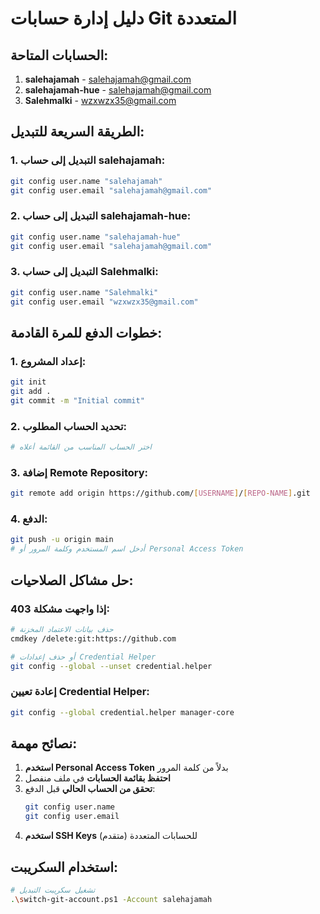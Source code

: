# دليل إدارة حسابات Git المتعددة

## الحسابات المتاحة:
1. **salehajamah** - salehajamah@gmail.com
2. **salehajamah-hue** - salehajamah@gmail.com  
3. **Salehmalki** - wzxwzx35@gmail.com

## الطريقة السريعة للتبديل:

### 1. التبديل إلى حساب salehajamah:
```bash
git config user.name "salehajamah"
git config user.email "salehajamah@gmail.com"
```

### 2. التبديل إلى حساب salehajamah-hue:
```bash
git config user.name "salehajamah-hue"
git config user.email "salehajamah@gmail.com"
```

### 3. التبديل إلى حساب Salehmalki:
```bash
git config user.name "Salehmalki"
git config user.email "wzxwzx35@gmail.com"
```

## خطوات الدفع للمرة القادمة:

### 1. إعداد المشروع:
```bash
git init
git add .
git commit -m "Initial commit"
```

### 2. تحديد الحساب المطلوب:
```bash
# اختر الحساب المناسب من القائمة أعلاه
```

### 3. إضافة Remote Repository:
```bash
git remote add origin https://github.com/[USERNAME]/[REPO-NAME].git
```

### 4. الدفع:
```bash
git push -u origin main
# أدخل اسم المستخدم وكلمة المرور أو Personal Access Token
```

## حل مشاكل الصلاحيات:

### إذا واجهت مشكلة 403:
```bash
# حذف بيانات الاعتماد المخزنة
cmdkey /delete:git:https://github.com

# أو حذف إعدادات Credential Helper
git config --global --unset credential.helper
```

### إعادة تعيين Credential Helper:
```bash
git config --global credential.helper manager-core
```

## نصائح مهمة:

1. **استخدم Personal Access Token** بدلاً من كلمة المرور
2. **احتفظ بقائمة الحسابات** في ملف منفصل
3. **تحقق من الحساب الحالي** قبل الدفع:
   ```bash
   git config user.name
   git config user.email
   ```
4. **استخدم SSH Keys** للحسابات المتعددة (متقدم)

## استخدام السكريبت:
```bash
# تشغيل سكريبت التبديل
.\switch-git-account.ps1 -Account salehajamah
```
